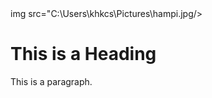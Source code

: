<!DOCTYPE html>
<html>
<head>
  img src="C:\Users\khkcs\Pictures\hampi.jpg/>
<title>Page Title</title>
</head>
<body>

<h1>This is a Heading</h1>
<p>This is a paragraph.</p>

</body>
</html>
